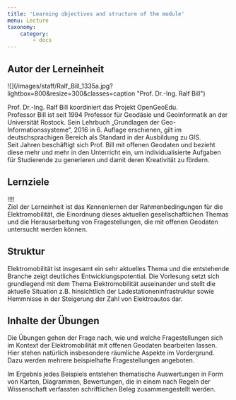```yaml
---
title: 'Learning objectives and structure of the module'
menu: Lecture
taxonomy:
    category:
        - docs
---
```


## Autor der Lerneinheit
<div class="row align-items-center">
  <div class="col-sm-3" markdown="1">![](/images/staff/Ralf_Bill_1335a.jpg?lightbox=800&resize=300&classes=caption "Prof. Dr.-Ing. Ralf Bill")</div>
  <div class="col-sm-9">
    <p>Prof. Dr.-Ing. Ralf Bill koordiniert das Projekt OpenGeoEdu. <br /> Professor Bill ist seit 1994 Professor für Geodäsie und Geoinformatik an der Universität Rostock. Sein Lehrbuch „Grundlagen der Geo-Informationssysteme“, 2016 in 6. Auflage erschienen, gilt im deutschsprachigen Bereich als Standard in der Ausbildung zu GIS. <br /> Seit Jahren beschäftigt sich Prof. Bill mit offenen Geodaten und bezieht diese mehr und mehr in den Unterricht ein, um individualisierte Aufgaben für Studierende zu generieren und damit deren Kreativität zu fördern.</p>
  </div>
</div>

## Lernziele 
!!!! <br> Ziel der Lerneinheit ist das Kennenlernen der Rahmenbedingungen für die Elektromobilität, die Einordnung dieses aktuellen gesellschaftlichen Themas und die Herausarbeitung von Fragestellungen, die mit offenen Geodaten untersucht werden können. 

## Struktur 

Elektromobilität ist insgesamt ein sehr aktuelles Thema und die entstehende Branche zeigt deutliches Entwicklungspotential. Die Vorlesung setzt sich grundlegend mit dem Thema Elektromobilität auseinander und stellt die aktuelle Situation z.B. hinsichtlich der Ladestationeninfrastruktur sowie Hemmnisse in der Steigerung der Zahl von Elektroautos dar. 

## Inhalte der Übungen

Die Übungen gehen der Frage nach, wie und welche Fragestellungen sich im Kontext der Elektromobilität mit offenen Geodaten bearbeiten lassen. Hier stehen natürlich insbesondere räumliche Aspekte im Vordergrund. Dazu werden mehrere beispielhafte Fragestellungen angeboten.

Im Ergebnis jedes Beispiels entstehen thematische Auswertungen in Form von Karten, Diagrammen, Bewertungen, die in einem nach Regeln der Wissenschaft verfassten schriftlichen Beleg zusammengestellt werden.
